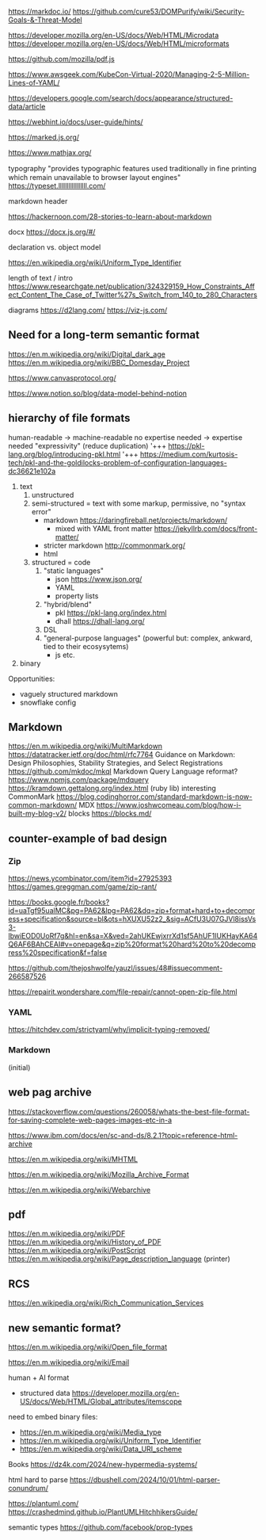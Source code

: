 https://markdoc.io/
https://github.com/cure53/DOMPurify/wiki/Security-Goals-&-Threat-Model

https://developer.mozilla.org/en-US/docs/Web/HTML/Microdata
https://developer.mozilla.org/en-US/docs/Web/HTML/microformats


https://github.com/mozilla/pdf.js


https://www.awsgeek.com/KubeCon-Virtual-2020/Managing-2-5-Million-Lines-of-YAML/

https://developers.google.com/search/docs/appearance/structured-data/article

https://webhint.io/docs/user-guide/hints/

https://marked.js.org/

https://www.mathjax.org/

typography "provides typographic features used traditionally in ﬁne printing which remain unavailable to browser layout engines" https://typeset.lllllllllllllllll.com/

markdown header

https://hackernoon.com/28-stories-to-learn-about-markdown


docx https://docx.js.org/#/

declaration vs. object model 

https://en.wikipedia.org/wiki/Uniform_Type_Identifier


length of text / intro
https://www.researchgate.net/publication/324329159_How_Constraints_Affect_Content_The_Case_of_Twitter%27s_Switch_from_140_to_280_Characters


diagrams https://d2lang.com/
https://viz-js.com/

## Need for a long-term semantic format

https://en.m.wikipedia.org/wiki/Digital_dark_age
https://en.m.wikipedia.org/wiki/BBC_Domesday_Project



https://www.canvasprotocol.org/


https://www.notion.so/blog/data-model-behind-notion


## hierarchy of file formats

human-readable -> machine-readable
no expertise needed -> expertise needed
"expressivity" (reduce duplication)
'+++ https://pkl-lang.org/blog/introducing-pkl.html
'+++ https://medium.com/kurtosis-tech/pkl-and-the-goldilocks-problem-of-configuration-languages-dc36621e102a

1. text
   1. unstructured
   1. semi-structured = text with some markup, permissive, no "syntax error"
      * markdown https://daringfireball.net/projects/markdown/
        * mixed with YAML front matter https://jekyllrb.com/docs/front-matter/
      * stricter markdown http://commonmark.org/
      * html
   1. structured = code
      1. "static languages"
         * json https://www.json.org/
         * YAML
         * property lists
      1. "hybrid/blend"
         * pkl https://pkl-lang.org/index.html
         * dhall https://dhall-lang.org/
      1. DSL
      1. "general-purpose languages" (powerful but: complex, ankward, tied to their ecosysytems)
         * js etc.
1. binary

Opportunities:
- vaguely structured markdown
- snowflake config

## Markdown

https://en.m.wikipedia.org/wiki/MultiMarkdown
https://datatracker.ietf.org/doc/html/rfc7764 Guidance on Markdown: Design Philosophies, Stability Strategies, and Select Registrations
https://github.com/mkdoc/mkql Markdown Query Language
reformat? https://www.npmjs.com/package/mdquery
https://kramdown.gettalong.org/index.html (ruby lib) interesting
CommonMark https://blog.codinghorror.com/standard-markdown-is-now-common-markdown/
MDX https://www.joshwcomeau.com/blog/how-i-built-my-blog-v2/
blocks https://blocks.md/


## counter-example of bad design

### Zip
https://news.ycombinator.com/item?id=27925393
https://games.greggman.com/game/zip-rant/

https://books.google.fr/books?id=uaTgf95ualMC&pg=PA62&lpg=PA62&dq=zip+format+hard+to+decompress+specification&source=bl&ots=hXUXU52z2_&sig=ACfU3U07GJVl8issVs3-lbwiEOD0UoRf7g&hl=en&sa=X&ved=2ahUKEwjxrrXd1sf5AhUF1IUKHayKA64Q6AF6BAhCEAI#v=onepage&q=zip%20format%20hard%20to%20decompress%20specification&f=false

https://github.com/thejoshwolfe/yauzl/issues/48#issuecomment-266587526

https://repairit.wondershare.com/file-repair/cannot-open-zip-file.html

### YAML
https://hitchdev.com/strictyaml/why/implicit-typing-removed/

### Markdown
(initial)


## web pag archive

https://stackoverflow.com/questions/260058/whats-the-best-file-format-for-saving-complete-web-pages-images-etc-in-a

https://www.ibm.com/docs/en/sc-and-ds/8.2.1?topic=reference-html-archive

https://en.m.wikipedia.org/wiki/MHTML

https://en.m.wikipedia.org/wiki/Mozilla_Archive_Format

https://en.m.wikipedia.org/wiki/Webarchive

## pdf

https://en.m.wikipedia.org/wiki/PDF
https://en.m.wikipedia.org/wiki/History_of_PDF
https://en.m.wikipedia.org/wiki/PostScript
https://en.m.wikipedia.org/wiki/Page_description_language (printer)

## RCS

https://en.wikipedia.org/wiki/Rich_Communication_Services

## new semantic format?

https://en.m.wikipedia.org/wiki/Open_file_format

https://en.m.wikipedia.org/wiki/Email

human + AI format
- structured data https://developer.mozilla.org/en-US/docs/Web/HTML/Global_attributes/itemscope


need to embed binary files:
* https://en.m.wikipedia.org/wiki/Media_type
* https://en.m.wikipedia.org/wiki/Uniform_Type_Identifier
* https://en.m.wikipedia.org/wiki/Data_URI_scheme


Books
https://dz4k.com/2024/new-hypermedia-systems/

html hard to parse https://dbushell.com/2024/10/01/html-parser-conundrum/


https://plantuml.com/   https://crashedmind.github.io/PlantUMLHitchhikersGuide/

semantic types https://github.com/facebook/prop-types
